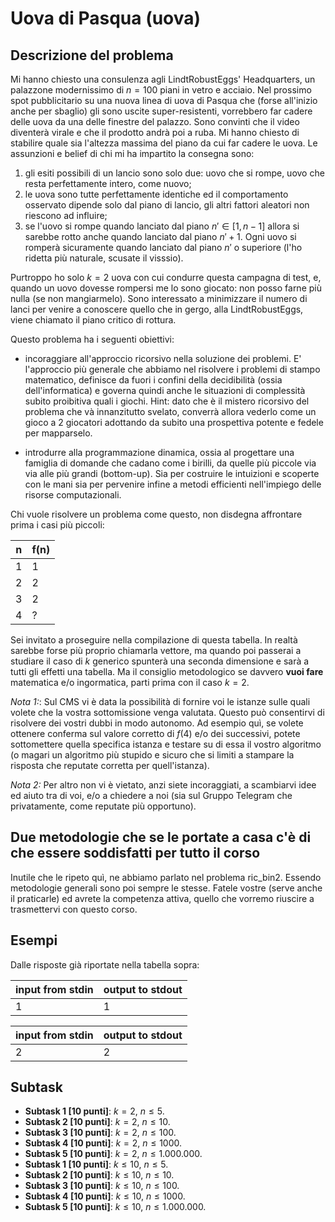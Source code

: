 # Uova di Pasqua (uova)

## Descrizione del problema

Mi hanno chiesto una consulenza agli LindtRobustEggs' Headquarters, un palazzone modernissimo di $n=100$ piani in vetro e acciaio.
Nel prossimo spot pubblicitario su una nuova linea di uova di Pasqua che (forse all'inizio anche per sbaglio) gli sono uscite super-resistenti, vorrebbero far cadere delle uova da una delle finestre del palazzo. Sono convinti che il video diventerà virale e che il prodotto andrà poi a ruba. Mi hanno chiesto di stabilire quale sia l'altezza massima del piano da cui far cadere le uova. Le assunzioni e belief di chi mi ha impartito la consegna sono:
 1. gli esiti possibili di un lancio sono solo due: uovo che si rompe, uovo che resta perfettamente intero, come nuovo;
 2. le uova sono tutte perfettamente identiche ed il comportamento osservato dipende solo dal piano di lancio, gli altri fattori aleatori non riescono ad influire;
 3. se l'uovo si rompe quando lanciato dal piano $n'\in [1,n-1]$ allora si sarebbe rotto anche quando lanciato dal piano $n'+1$. Ogni uovo si romperà sicuramente quando lanciato dal piano $n'$ o superiore (l'ho ridetta più naturale, scusate il visssio).

Purtroppo ho solo $k=2$ uova con cui condurre questa campagna di test, e, quando un uovo dovesse rompersi me lo sono giocato: non posso farne più nulla (se non mangiarmelo).
Sono interessato a minimizzare il numero di lanci per venire a conoscere quello che in gergo, alla LindtRobustEggs, viene chiamato il piano critico di rottura.


Questo problema ha i seguenti obiettivi:

* incoraggiare all'approccio ricorsivo nella soluzione dei problemi. E' l'approccio più generale che abbiamo nel risolvere i problemi di stampo matematico, definisce da fuori i confini della decidibilità (ossia dell'informatica) e governa quindi anche le situazioni di complessità subito proibitiva quali i giochi. Hint: dato che è il mistero ricorsivo del problema che và innanzitutto svelato, converrà allora vederlo come un gioco a 2 giocatori adottando da subito una prospettiva potente e fedele per mapparselo.  

* introdurre alla programmazione dinamica, ossia al progettare una famiglia di domande che cadano come i birilli, da quelle più piccole via via alle più grandi (bottom-up). Sia per costruire le intuizioni e scoperte con le mani sia per pervenire infine a metodi efficienti nell'impiego delle risorse computazionali.

Chi vuole risolvere un problema come questo, non disdegna affrontare prima i casi più piccoli:

| n | f(n) |
|---|---|
| 1  | 1 |
| 2  | 2 |
| 3  | 2 |
| 4  | ? |

Sei invitato a proseguire nella compilazione di questa tabella. In realtà sarebbe forse più proprio chiamarla vettore, ma quando poi passerai a studiare il caso di $k$ generico spunterà una seconda dimensione e sarà a tutti gli effetti una tabella. Ma il consiglio metodologico se davvero __vuoi fare__ matematica e/o ingormatica, parti prima con il caso $k=2$.

*Nota 1:*: Sul CMS vi è data la possibilità di fornire voi le istanze sulle quali volete che la vostra sottomissione venga valutata. Questo può consentirvi di risolvere dei vostri dubbi in modo autonomo. Ad esempio quì, se volete ottenere conferma sul valore corretto di $f(4)$ e/o dei successivi, potete sottomettere quella specifica istanza e testare su di essa il vostro algoritmo (o magari un algoritmo più stupido e sicuro che si limiti a stampare la risposta che reputate corretta per quell'istanza).

*Nota 2:* Per altro non vi è vietato, anzi siete incoraggiati, a scambiarvi idee ed aiuto tra di voi, e/o a chiedere a noi (sia  sul Gruppo Telegram che privatamente, come reputate più opportuno).

## Due metodologie che se le portate a casa c'è di che essere soddisfatti per tutto il corso

Inutile che le ripeto quì, ne abbiamo parlato nel problema ric_bin2. Essendo metodologie generali sono poi sempre le stesse. Fatele vostre (serve anche il praticarle) ed avrete la competenza attiva, quello che vorremo riuscire a trasmettervi con questo corso.

## Esempi

Dalle risposte già riportate nella tabella sopra:

|input from stdin | output to stdout |
|---|---|
|1  | 1 |

|input from stdin | output to stdout |
|---|---|
|2  | 2 |

## Subtask
- **Subtask 1 [10 punti]**: $k=2$, $n \leq 5$.
- **Subtask 2 [10 punti]**: $k=2$, $n \leq 10$.
- **Subtask 3 [10 punti]**: $k=2$, $n \leq 100$.
- **Subtask 4 [10 punti]**: $k=2$, $n \leq 1000$.
- **Subtask 5 [10 punti]**: $k=2$, $n \leq 1.000.000$.
- **Subtask 1 [10 punti]**: $k\leq 10$, $n \leq 5$.
- **Subtask 2 [10 punti]**: $k\leq 10$, $n \leq 10$.
- **Subtask 3 [10 punti]**: $k\leq 10$, $n \leq 100$.
- **Subtask 4 [10 punti]**: $k\leq 10$, $n \leq 1000$.
- **Subtask 5 [10 punti]**: $k\leq 10$, $n \leq 1.000.000$.
